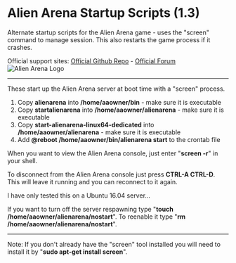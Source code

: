 # Alien Arena Startup Scripts (1.3)
Alternate startup scripts for the Alien Arena game - uses the "screen" command to manage session. This also restarts the game process if it crashes.

Official support sites: [Official Github Repo](https://github.com/fstltna/AlienArenaStartup) - [Official Forum](https://alienarena.gameplayer.club/index.php/forum/alien-arena-tools) 
 ![Alien Arena Logo](https://FPS.GamePlayer.club/aa2k12logo2.jpg) 

---

These start up the Alien Arena server at boot time with a "screen" process.

1. Copy **alienarena** into **/home/aaowner/bin** - make sure it is executable
2. Copy **startalienarena** into **/home/aaowner/alienarena** - make sure it is executable
3. Copy **start-alienarena-linux64-dedicated** into **/home/aaowner/alienarena** - make sure it is executable
4. Add **@reboot /home/aaowner/bin/alienarena start** to the crontab file


When you want to view the Alien Arena console, just enter "**screen -r**" in your shell.

To disconnect from the Alien Arena console just press **CTRL-A CTRL-D**. This will leave it running and you can reconnect to it again.

I have only tested this on a Ubuntu 16.04 server...

If you want to turn off the server respawning type "**touch /home/aaowner/alienarena/nostart**". To reenable it type "**rm /home/aaowner/alienarena/nostart**".

---
Note: If you don't already have the "screen" tool installed you will need to install it by "**sudo apt-get install screen**".
